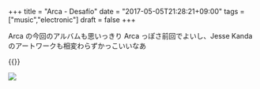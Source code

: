 +++
title = "Arca - Desafío"
date = "2017-05-05T21:28:21+09:00"
tags = ["music","electronic"]
draft = false
+++

Arca の今回のアルバムも思いっきり Arca っぽさ前回でよいし、Jesse Kanda のアートワークも相変わらずかっこいいなあ

{{<youtube PwXOgzmTbVU>}}

[![](https://images-na.ssl-images-amazon.com/images/I/81POlcUoIuL._SL500_.jpg)](https://www.amazon.co.jp/dp/B06WW944RJ)
